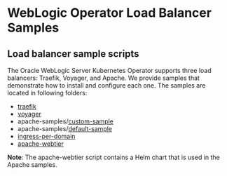 # WebLogic Operator Load Balancer Samples

## Load balancer sample scripts

The Oracle WebLogic Server Kubernetes Operator supports three load balancers: Traefik, Voyager, and Apache. We provide samples that demonstrate how to install and configure each one. The samples are located in following folders:

* [traefik](traefik/README.md)
* [voyager](voyager/README.md)
* apache-samples/[custom-sample](apache-samples/custom-sample/README.md)
* apache-samples/[default-sample](apache-samples/default-sample/README.md)
* [ingress-per-domain](ingress-per-domain/README.md)
* [apache-webtier](apache-webtier/README.md)

**Note**: The apache-webtier script contains a Helm chart that is used in the Apache samples.
